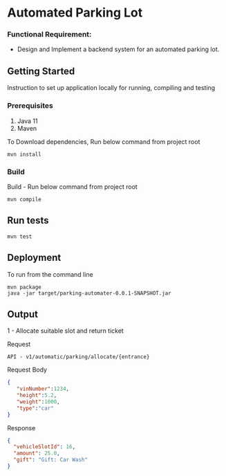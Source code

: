 # Automated Parking Lot

### Functional Requirement:

- Design and Implement a backend system for an automated parking lot.

## Getting Started

Instruction to set up application locally for running, compiling and testing

### Prerequisites

1. Java 11
2. Maven

To Download dependencies, Run below command from project root
```shell
mvn install
```

### Build

Build - Run below command from project root
```shell
mvn compile
```

## Run tests

```shell
mvn test
```

## Deployment

To run from the command line

```shell
mvn package
java -jar target/parking-automater-0.0.1-SNAPSHOT.jar
```

## Output

1 - Allocate suitable slot and return ticket

Request

    API - v1/automatic/parking/allocate/{entrance}


Request Body 

```json 
{
   "vinNumber":1234,
   "height":5.2,
   "weight":1000,
   "type":"car"
}
```

Response

```json
{
  "vehicleSlotId": 16,
  "amount": 25.0,
  "gift": "Gift: Car Wash"
}
```
